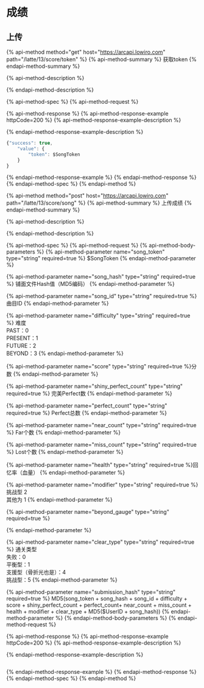 # 成绩

## 上传

{% api-method method="get" host="https://arcapi.lowiro.com" path="/latte/13/score/token" %}
{% api-method-summary %}
 获取token
{% endapi-method-summary %}

{% api-method-description %}

{% endapi-method-description %}

{% api-method-spec %}
{% api-method-request %}

{% api-method-response %}
{% api-method-response-example httpCode=200 %}
{% api-method-response-example-description %}

{% endapi-method-response-example-description %}

```javascript
{"success": true,
    "value": {
        "token": $SongToken
    }
}
```
{% endapi-method-response-example %}
{% endapi-method-response %}
{% endapi-method-spec %}
{% endapi-method %}

{% api-method method="post" host="https://arcapi.lowiro.com" path="/latte/13/score/song" %}
{% api-method-summary %}
​上传成绩
{% endapi-method-summary %}

{% api-method-description %}

{% endapi-method-description %}

{% api-method-spec %}
{% api-method-request %}
{% api-method-body-parameters %}
{% api-method-parameter name="song\_token" type="string" required=true %}
$SongToken
{% endapi-method-parameter %}

{% api-method-parameter name="song\_hash" type="string" required=true %}
​铺面文件Hash值（MD5编码）
{% endapi-method-parameter %}

{% api-method-parameter name="song\_id" type="string" required=true %}
​曲目ID
{% endapi-method-parameter %}

{% api-method-parameter name="difficulty" type="string" required=true %}
​难度  
PAST：0  
PRESENT：1  
FUTURE：2  
BEYOND：3
{% endapi-method-parameter %}

{% api-method-parameter name="score" type="string" required=true %}
​分数
{% endapi-method-parameter %}

{% api-method-parameter name="shiny\_perfect\_count" type="string" required=true %}
​完美Perfect数
{% endapi-method-parameter %}

{% api-method-parameter name="perfect\_count" type="string" required=true %}
​Perfect总数
{% endapi-method-parameter %}

{% api-method-parameter name="near\_count" type="string" required=true %}
​Far个数
{% endapi-method-parameter %}

{% api-method-parameter name="miss\_count" type="string" required=true %}
​Lost个数
{% endapi-method-parameter %}

{% api-method-parameter name="health" type="string" required=true %}
​回忆率（血量）
{% endapi-method-parameter %}

{% api-method-parameter name="modifier" type="string" required=true %}
挑战型 2  
其他为 1
{% endapi-method-parameter %}

{% api-method-parameter name="beyond\_gauge" type="string" required=true %}

{% endapi-method-parameter %}

{% api-method-parameter name="clear\_type" type="string" required=true %}
​通关类型  
失败：0  
平衡型：1  
支援型（骨折光也是）：4  
挑战型：5
{% endapi-method-parameter %}

{% api-method-parameter name="submission\_hash" type="string" required=true %}
​MD5\(song\_token  + song\_hash + song\_id + difficulty + score + shiny\_perfect\_count + perfect\_count+ near\_count + miss\_count + health + modifier + clear\_type + MD5\($UserID + song\_hash\)\)
{% endapi-method-parameter %}
{% endapi-method-body-parameters %}
{% endapi-method-request %}

{% api-method-response %}
{% api-method-response-example httpCode=200 %}
{% api-method-response-example-description %}

{% endapi-method-response-example-description %}

```

```
{% endapi-method-response-example %}
{% endapi-method-response %}
{% endapi-method-spec %}
{% endapi-method %}

